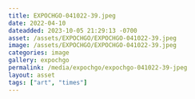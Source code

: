 ```yaml
---
title: EXPOCHGO-041022-39.jpeg
date: 2022-04-10
dateadded: 2023-10-05 21:29:13 -0700
asset: /assets/EXPOCHGO/EXPOCHGO-041022-39.jpeg
image: /assets/EXPOCHGO/EXPOCHGO-041022-39.jpeg
categories: image
gallery: expochgo
permalink: /media/expochgo/expochgo-041022-39-jpeg
layout: asset
tags: ["art", "times"]
--- 
```

